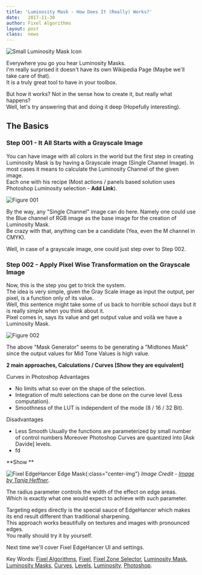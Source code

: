 ```yaml
---
title: 'Luminosity Mask - How Does It (Really) Works?'
date: 	2017-11-30
author: Fixel Algorithms
layout: post
class:  news
---
```

![Small Luminosity Mask Icon][1]

Everywhere you go you hear Luminosity Masks.  
I'm really surprised it doesn't have its own Wikipedia Page (Maybe we'll take care of that).  
It is a truly great tool to have in your toolbox.

But how it works? Not in the sense how to create it, but really what happens?  
Well, let's try answering that and doing it deep (Hopefully interesting).

## The Basics

### Step 001 - It All Starts with a Grayscale Image
You can have image with all colors in the world but the first step in creating Luminosity Mask is by having a Grayscale image (Single Channel Image).
In most cases it means to calculate the Luminosity Channel of the given image.  
Each one with his recipe (Most actions / panels based solution uses Photoshop Luminosity selection - **Add Link**).

![Figure 001][Figure001]

By the way, any "Single Channel" image can do here. Namely one could use the Blue channel of RGB image as the base image for the creation of Luminosity Mask.  
Be crazy with that, anything can be a candidate (Yea, even the M channel in CMYK).

Well, in case of a grayscale image, one could just step over to Step 002.

### Step 002 - Apply Pixel Wise Transformation on the Grayscale Image

Now, this is the step you get to trick the system.  
The idea is very simple, given the Gray Scale image as input the output, per pixel, is a function only of its value.  
Well, this sentence might take some of us back to horrible school days but it is really simple when you think about it.  
Pixel comes in, says its value and get output value and voilà we have a Luminosity Mask.

![Figure 002][Figure002]

The above "Mask Generator" seems to be generating a "Midtones Mask" since the output values for Mid Tone Values is high value.  


**2 main approaches, Calculations / Curves [Show they are equivalent]**

Curves in Photoshop
Advantages
 *  No limits what so ever on the shape of the selection.
 *  Integration of multi selections can be done on the curve level (Less computation).
 *  Smoothness of the LUT is independent of the mode (8 / 16 / 32 Bit).

Disadvantages
 *  Less Smooth
    Usually the functions are parameterized by small number of control numbers
    Moreover Photoshop Curves are quantized into [Ask Davide] levels.
 *  fd

**Show **

![Fixel EdgeHancer Edge Mask][7]{:class="center-img"}
*Image Credit - [Image by Tanja Heffner][8]*.

The radius parameter controls the width of the effect on edge areas.  
Which is exactly what one would expect to achieve with such parameter.

Targeting edges directly is the special sauce of EdgeHancer which makes its end result different than traditional sharpening.  
This approach works beautifully on textures and images with pronounced edges.  
You really should try it by yourself.

Next time we'll cover Fixel EdgeHancer UI and settings.

Key Words: [Fixel Algorithms][2], [Fixel][2], [Fixel Zone Selector][2], [Luminosity Mask][2],  [Luminosity Masks][2], [Curves][2], [Levels][2], [Luminosity][2], [Photoshop][2].


<!-- This is commented out -->
  [1]: {{site.baseurl}}/news/images/FixelEdgeHancer2/FixelEdgeHancer2Icon150px.png "Fixel EdgeHancer 2"
  [2]: {{site.baseurl}}products/edgehancer/ "Fixel EdgeHancer 2 Product Page"
  [3]: http://www.davidebarranca.com "Davide Barranca - Photoshop, etc."
  [4]: http://www.davidebarranca.com/2012/09/decomposing_sharpening_part_1/ "Decomposing Sharpening #1 Introduction"
  [5]: http://www.davidebarranca.com/2013/01/double-usm-photoshop-sharpening-script-1-introduction/ "Double USM Photoshop Sharpening Script #1: Introduction"
  [6]: {{site.baseurl}}/news/images/FixelEdgeHancer2/SharpeningInputImageAnimated.png "Classic Image Sharpening"
  [7]: {{site.baseurl}}/news/images/FixelEdgeHancer2/EdgeMaskRadiusAnalysisAnimated.png "Fixel EdgeHancer Edge Mask"
  [8]: https://unsplash.com/photos/rNBYe4QlAIQ "Image by Tanja Heffner"
  [Figure001]: Diagram001.png "Figure 001 - Extracting Luminosity Channel from RGB Image"
  [Figure002]: Diagram002.png "Figure 002 - Mapping Grayscale Image into Luminosity Mask"
